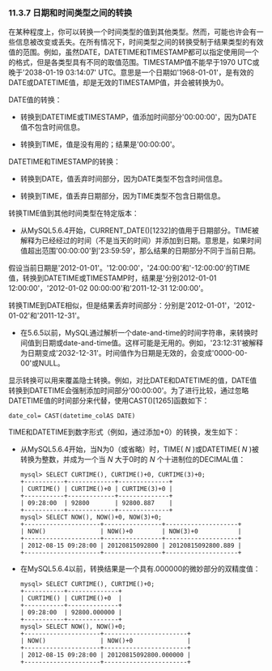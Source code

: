 ### 11.3.7 日期和时间类型之间的转换

在某种程度上，你可以转换一个时间类型的值到其他类型。然而，可能也许会有一些信息被改变或丢失。在所有情况下，时间类型之间的转换受制于结果类型的有效值的范围。例如，虽然DATE，DATETIME和TIMESTAMP都可以指定使用同一个的格式，但是各类型具有不同的取值范围。TIMESTAMP值不能早于1970 UTC或晚于'2038-01-19 03:14:07' UTC。意思是一个日期如'1968-01-01'，是有效的DATE或DATETIME值，却是无效的TIMESTAMP值，并会被转换为0。

DATE值的转换：

* 转换到DATETIME或TIMESTAMP，值添加时间部分'00:00:00'，因为DATE值不包含时间信息。

* 转换到TIME，值是没有用的；结果是'00:00:00'。

DATETIME和TIMESTAMP的转换：

* 转换到DATE，值丢弃时间部分，因为DATE类型不包含时间信息。

* 转换到TIME，值丢弃日期部分，因为TIME类型不包含日期信息。

转换TIME值到其他时间类型在特定版本：

* 从MySQL5.6.4开始，CURRENT_DATE()[1232]的值用于日期部分。TIME被解释为已经经过的时间（不是当天的时间）并添加到日期。意思是，如果时间值超出范围'00:00:00'到'23:59:59'，那么结果的日期部分不同于当前日期。

假设当前日期是'2012-01-01'。'12:00:00'，'24:00:00'和'-12:00:00'的TIME值，转换到DATETIME或TIMESTAMP时，结果是'分别2012-01-01 12:00:00'，'2012-01-02 00:00:00'和'2011-12-31 12:00:00'。

转换TIME到DATE相似，但是结果丢弃时间部分：分别是'2012-01-01'，'2012-01-02'和'2011-12-31'。

* 在5.6.5以前，MySQL通过解析一个date-and-time的时间字符串，来转换时间值到日期或date-and-time值。这样可能是无用的。例如，'23:12:31'被解释为日期变成'2032-12-31'。时间值作为日期是无效的，会变成'0000-00-00'或NULL。

显示转换可以用来覆盖隐士转换。例如，对比DATE和DATETIME的值，DATE值转换到DATETIME会强制添加时间部分'00:00:00'。为了进行比较，通过忽略DATETIME值的时间部分来代替，使用CAST()[1265]函数如下：

```
date_col= CAST(datetime_colAS DATE)
```

TIME和DATETIME到数字形式（例如，通过添加+0）的转换，发生如下：

* 从MySQL5.6.4开始，当N为0（或省略）时，TIME( *N* )或DATETIME( *N* )被转换为整数，并成为一个当 *N* 大于0时的 *N* 个十进制位的DECIMAL值：

    ```
    mysql> SELECT CURTIME(), CURTIME()+0, CURTIME(3)+0;
    +-----------+-------------+--------------+
    | CURTIME() | CURTIME()+0 | CURTIME(3)+0 |
    +-----------+-------------+--------------+
    | 09:28:00  | 92800       | 92800.887    |
    +-----------+-------------+--------------+
    mysql> SELECT NOW(), NOW()+0, NOW(3)+0;
    +---------------------+----------------+--------------------+
    | NOW()               | NOW()+0        | NOW(3)+0           |
    +---------------------+----------------+--------------------+
    | 2012-08-15 09:28:00 | 20120815092800 | 20120815092800.889 |
    +---------------------+----------------+--------------------+
    ```

* 在MySQL5.6.4以前，转换结果是一个具有.000000的微妙部分的双精度值：

    ```
    mysql> SELECT CURTIME(), CURTIME()+0;
    +-----------+--------------+
    | CURTIME() | CURTIME()+0  |
    +-----------+--------------+
    | 09:28:00  | 92800.000000 |
    +-----------+--------------+
    mysql> SELECT NOW(), NOW()+0;
    +---------------------+-----------------------+
    | NOW()               | NOW()+0               |
    +---------------------+-----------------------+
    | 2012-08-15 09:28:00 | 20120815092800.000000 |
    +---------------------+-----------------------+
    ```